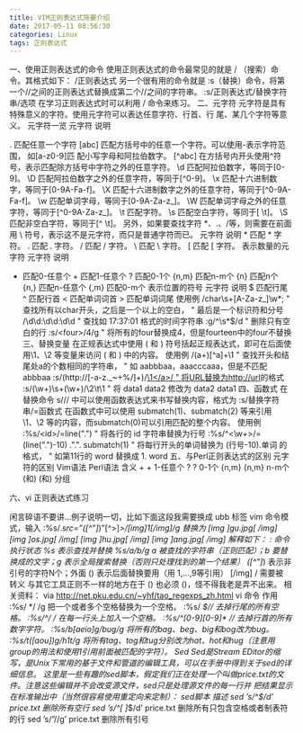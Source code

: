 ```yaml
---
title: VIM正则表达式简要介绍
date: 2017-05-11 08:56:30
categories: Linux
tags: 正则表达式
---
```


一、使用正则表达式的命令
使用正则表达式的命令最常见的就是 / （搜索）命令。其格式如下：
/正则表达式
另一个很有用的命令就是 :s（替换）命令，将第一个//之间的正则表达式替换成第二个//之间的字符串。
:s/正则表达式/替换字符串/选项
在学习正则表达式时可以利用 / 命令来练习。
二、元字符
元字符是具有特殊意义的字符。使用元字符可以表达任意字符、行首、行 尾、某几个字符等意义。
元字符一览
元字符	说明
<!--more-->
.	匹配任意一个字符
[abc]	匹配方括号中的任意一个字符。可以使用-表示字符范围，
如[a-z0-9]匹 配小写字母和阿拉伯数字。
[^abc]	在方括号内开头使用^符号，表示匹配除方括号中字符之外的任意字符。
\d	匹配阿拉伯数字，等同于[0-9]。
\D	匹配阿拉伯数字之外的任意字符，等同于[^0-9]。
\x	匹配十六进制数字，等同于[0-9A-Fa-f]。
\X	匹配十六进制数字之外的任意字符，等同于[^0-9A-Fa-f]。
\w	匹配单词字母，等同于[0-9A-Za-z_]。
\W	匹配单词字母之外的任意字符，等同于[^0-9A-Za-z_]。
\t	匹配<TAB>字符。
\s	匹配空白字符，等同于[ \t]。
\S	匹配非空白字符，等同于[^ \t]。
另外，如果要查找字符 *、.、/等，则需要在前面用 \ 符号，表示这不是元字符，而只是普通字符而已。
元字符	说明
\*	匹配 * 字符。
\.	匹配 . 字符。
\/	匹配 / 字符。
\\	匹配 \ 字符。
\[	匹配 [ 字符。
表示数量的元字符
元字符	说明
*	匹配0-任意个
\+	匹配1-任意个
\?	匹配0-1个
\{n,m}	匹配n-m个
\{n}	匹配n个
\{n,}	匹配n-任意个
\{,m}	匹配0-m个
表示位置的符号
元字符	说明
$	匹配行尾
^	匹配行首
\<	匹配单词词首
\>	匹配单词词尾
使用例
/char\s\+[A-Za-z_]\w*; " 查找所有以char开头，之后是一个以上的空白，
" 最后是一个标识符和分号
/\d\d:\d\d:\d\d " 查找如 17:37:01 格式的时间字符串
:g/^\s*$/d " 删除只有空白的行
:s/\<four\>/4/g " 将所有的four替换成4，但是fourteen中的four不替换
三、替换变量
在正规表达式中使用 \( 和 \) 符号括起正规表达式，即可在后面使用\1、\2 等变量来访问 \( 和 \) 中的内容。
使用例
/\(a\+\)[^a]\+\1 " 查找开头和结尾处a的个数相同的字符串，
" 如 aabbbaa，aaacccaaa，但是不匹配 abbbaa
:s/\(http:\/\/[-a-z\._~\+%\/]\+\)/<a href="\1">\1<\/a>/ " 将URL替换为<a href="http://url">http://url</a>的格式
:s/\(\w\+\)\s\+\(\w\+\)/\2\t\1 " 将 data1 data2 修改为 data2 data1
四、函数式
在替换命令 s/// 中可以使用函数表达式来书写替换内容，格式为
:s/替换字符串/\=函数式
在函数式中可以使用 submatch(1)、submatch(2) 等来引用 \1、\2 等的内容，而submatch(0)可以引用匹配的整个内容。
使用例
:%s/\<id\>/\=line(".") " 将各行的 id 字符串替换为行号
:%s/^\<\w\+\>/\=(line(".")-10) .".". submatch(1) " 将每行开头的单词替换为 (行号-10).单词 的格式，
" 如第11行的 word 替换成 1. word
五、与Perl正则表达式的区别
元字符的区别
Vim语法	Perl语法	含义
\+	+	1-任意个
\?	?	0-1个
\{n,m}	{n,m}	n-m个
\(和\)	(和)	分组

六、vi 正则表达式练习

闲言碎语不要讲…例子说明一切，比如下面这段我需要换成 ubb 标签
vim 命令模式，输入
:%s/.*src=”([^"]*)”[^>]*>/[img]1[/img]/g
替换为
[img ]gu.jpg[ /img]
[img ]os.jpg[ /img]
[img ]hu.jpg[ /img]
[img ]ang.jpg[ /img]
解释如下：
:
命令执行状态
%s
表示查找并替换
%s/a/b/g
a 被查找的字符串（正则匹配）；b 要替换成的文字；g 表示全局搜索替换（否则只处理找到的第一个结果）
([^"]*)
表示非引号的字符N个；外面 () 表示后面替换要用（用 1,…,9等引用）
[/img]
/ 需要被 转义
与其它工具正则不一样的地方在于 () 也必须 ()，怪不得我老是弄不出来。
相关资料：
via http://net.pku.edu.cn/~yhf/tao_regexps_zh.html
vi 命令 作用
:%s/ */ /g 把一个或者多个空格替换为一个空格。
:%s/ *$// 去掉行尾的所有空格。
:%s/^/ / 在每一行头上加入一个空格。
:%s/^[0-9][0-9]* // 去掉行首的所有数字字符。
:%s/b[aeio]g/bug/g 将所有的bag、beg、big和bog改为bug。
:%s/t([aou])g/h1t/g 将所有tag、tog和tug分别改为hat、hot和hug（注意用group的用法和使用1引用前面被匹配的字符）。
Sed
Sed是Stream EDitor的缩写，是Unix下常用的基于文件和管道的编辑工具，可以在手册中得到关于sed的详细信息。
这里是一些有趣的sed脚本，假定我们正在处理一个叫做price.txt的文件。注意这些编辑并不会改变源文件，sed只是处理源文件的每一行并 把结果显示在标准输出中（当然很容易使用重定向来定制）：
sed脚本 描述
sed ’s/^$/d’ price.txt 删除所有空行
sed ’s/^[ ]*$/d’ price.txt 删除所有只包含空格或者制表符的行
sed ’s/”//g’ price.txt 删除所有引号

